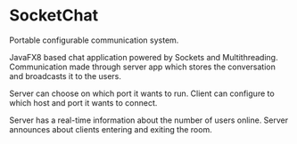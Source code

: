 # SocketChat
Portable configurable communication system.

JavaFX8 based chat application powered by Sockets and Multithreading.
Communication made through server app which stores the conversation and broadcasts it to the users.

Server can choose on which port it wants to run.
Client can configure to which host and port it wants to connect.

Server has a real-time information about the number of users online.
Server announces about clients entering and exiting the room.